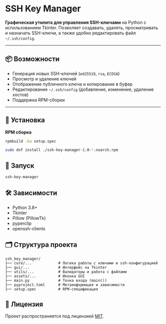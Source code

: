 # SSH Key Manager

**Графическая утилита для управления SSH-ключами** на Python с использованием Tkinter. Позволяет создавать, удалять, просматривать и назначать SSH-ключи, а также удобно редактировать файл `~/.ssh/config`.

---

## 📦 Возможности

- Генерация новых SSH-ключей (`ed25519`, `rsa`, `ECDSA`)
- Просмотр и удаление ключей
- Отображение публичного ключа и копирование в буфер
- Редактирование `~/.ssh/config` (добавление, изменение, удаление хостов)
- Поддержка RPM-сборки

---

## 🧱 Установка

**RPM сборка**

```bash
rpmbuild -ba setup.spec
```

```bash
sudo dnf install ./ssh-key-manager-1.0-*.noarch.rpm
```

## 🚀 Запуск

```bash
ssh-key-manager
```

## 🛠️ Зависимости

- Python 3.8+
- Tkinter
- Pillow (PillowTk)
- pyperclip
- openssh-clients

## 🗂️ Структура проекта

```
ssh_key_manager/
├── core/...            # Логика работы с ключами и ssh-конфигурацией
├── gui/...             # Интерфейс на Tkinter
├── utils/...           # Валидаторы и работа с файлами
├── assets/...          # Иконка GUI
├── main.py             # Точка входа (main())
├── pyproject.toml      # Метаинформация и зависимости
├── setup.spec          # RPM-спецификация
```

## 📜 Лицензия
Проект распространяется под лицензией [MIT](https://github.com/threenet3/ssh_key_manager/tree/main?tab=License-1-ov-file).
